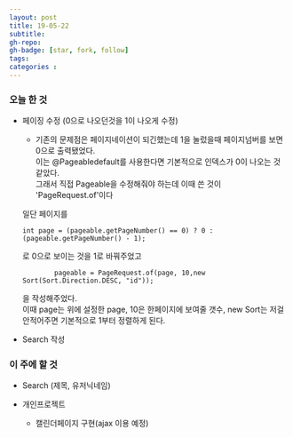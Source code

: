 ```yaml
---
layout: post
title: 19-05-22
subtitle: 
gh-repo: 
gh-badge: [star, fork, follow]
tags:  
categories :  
---
```


### 오늘 한 것 
- 페이징 수정 (0으로 나오던것을 1이 나오게 수정)
    - 기존의 문제점은 페이지네이션이 되긴했는데 1을 눌렀을때 페이지넘버를 보면 0으로 출력됐었다.  
    이는 @Pageabledefault를 사용한다면 기본적으로 인덱스가 0이 나오는 것 같았다.  
    그래서 직접 Pageable을 수정해줘야 하는데 이때 쓴 것이  
    'PageRequest.of'이다

    일단 페이지를 
    ~~~
    int page = (pageable.getPageNumber() == 0) ? 0 : (pageable.getPageNumber() - 1);
    ~~~
    로 0으로 보이는 것을 1로 바꿔주었고  

    ~~~
            pageable = PageRequest.of(page, 10,new Sort(Sort.Direction.DESC, "id"));
    ~~~
    을 작성해주었다.    
    이때 page는 위에 설정한 page, 10은 한페이지에 보여줄 갯수, new Sort는 저걸 안적어주면 기본적으로 1부터 정렬하게 된다.  
- Search 작성

### 이 주에 할 것

- Search (제목, 유저닉네임)

- 개인프로젝트
    - 캘린더페이지 구현(ajax 이용 예정)